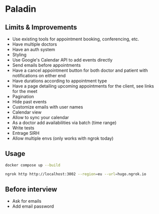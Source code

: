 # Paladin

## Limits & Improvements

- Use existing tools for appointment booking, conferencing, etc.
- Have multiple doctors
- Have an auth system
- Styling
- Use Google's Calendar API to add events directly
- Send emails before appointments
- Have a cancel appointment button for both doctor and patient with notifications on either end
- Have durations according to appointment type
- Have a page detailing upcoming appointments for the client, see links for the meet
- Pagination
- Hide past events
- Customize emails with user names
- Calendar view
- Allow to sync your calendar
- As a doctor add availabilities via batch (time range)
- Write tests
- Entrage SIRH
- Allow multiple envs (only works with ngrok today)

## Usage

```bash
docker compose up --build

ngrok http http://localhost:3002 --region=eu --url=hugo.ngrok.io
```

## Before interview
- Ask for emails
- Add email password



